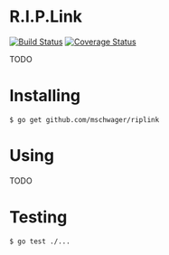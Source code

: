 # R.I.P.Link

[![Build Status](https://travis-ci.org/mschwager/riplink.svg?branch=master)](https://travis-ci.org/mschwager/riplink)
[![Coverage Status](https://coveralls.io/repos/github/mschwager/riplink/badge.svg?branch=master)](https://coveralls.io/github/mschwager/riplink?branch=master)

TODO

# Installing

```
$ go get github.com/mschwager/riplink
```

# Using

TODO

# Testing

```
$ go test ./...
```
